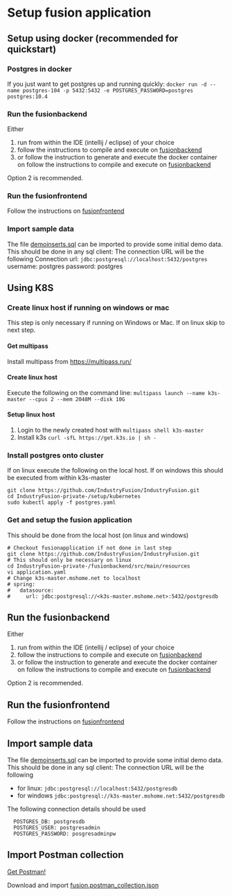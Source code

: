 <!--
 Licensed under the Apache License, Version 2.0 (the "License");
 you may not use this file except in compliance with the License.
 You may obtain a copy of the License at

   http://www.apache.org/licenses/LICENSE-2.0

 Unless required by applicable law or agreed to in writing,
 software distributed under the License is distributed on an
 "AS IS" BASIS, WITHOUT WARRANTIES OR CONDITIONS OF ANY
 KIND, either express or implied.  See the License for the
 specific language governing permissions and limitations
 under the License.
-->

# Setup fusion application

## Setup using docker (recommended for quickstart)
### Postgres in docker
If you just want to get postgres up and running quickly:
`docker run -d --name postgres-104 -p 5432:5432 -e POSTGRES_PASSWORD=postgres postgres:10.4`

### Run the fusionbackend
Either
1. run from within the IDE (intellij / eclipse) of your choice
2. follow the instructions to compile and execute on [fusionbackend](https://github.com/IndustryFusion/IndustryFusion/tree/master/fusionbackend)
3. or follow the instruction to generate and execute the docker container on follow the instructions to compile and execute on [fusionbackend](https://github.com/IndustryFusion/IndustryFusion/tree/master/fusionbackend)

Option 2 is recommended.

### Run the fusionfrontend
Follow the instructions on [fusionfrontend](https://github.com/IndustryFusion/IndustryFusion/tree/master/fusionfrontend)

### Import sample data
The file [demoinserts.sql](https://github.com/IndustryFusion/IndustryFusion/tree/master/setup/demoinserts.sql) can be imported to provide some initial demo data.
This should be done in any sql client:
The connection URL will be the following
Connection url: `jdbc:postgresql://localhost:5432/postgres`
username: postgres
password: postgres

## Using K8S
### Create linux host if running on windows or mac
This step is only necessary if running on Windows or Mac. If on linux skip to next step.

#### Get multipass
Install multipass from https://multipass.run/

#### Create linux host
Execute the following on the command line: `multipass launch --name k3s-master --cpus 2 --mem 2048M --disk 10G`

#### Setup linux host
1. Login to the newly created host with `multipass shell k3s-master`
3. Install k3s `curl -sfL https://get.k3s.io | sh -`

### Install postgres onto cluster
If on linux execute the following on the local host.
If on windows this should be executed from within k3s-master

```
git clone https://github.com/IndustryFusion/IndustryFusion.git
cd IndustryFusion-private-/setup/kubernetes
sudo kubectl apply -f postgres.yaml
```

### Get and setup the fusion application
This should be done from the local host (on linux and windows)
```
# Checkout fusionapplication if not done in last step
git clone https://github.com/IndustryFusion/IndustryFusion.git
# This should only be necessary on linux
cd IndustryFusion-private-/fusionbackend/src/main/resources
vi application.yaml
# Change k3s-master.mshome.net to localhost
# spring:
#   datasource:
#     url: jdbc:postgresql://<k3s-master.mshome.net>:5432/postgresdb
```

## Run the fusionbackend
Either
1. run from within the IDE (intellij / eclipse) of your choice
2. follow the instructions to compile and execute on [fusionbackend](https://github.com/IndustryFusion/IndustryFusion/tree/master/fusionbackend)
3. or follow the instruction to generate and execute the docker container on follow the instructions to compile and execute on [fusionbackend](https://github.com/IndustryFusion/IndustryFusion/tree/master/fusionbackend)

Option 2 is recommended.

## Run the fusionfrontend
Follow the instructions on [fusionfrontend](https://github.com/IndustryFusion/IndustryFusion/tree/master/fusionfrontend)

## Import sample data
The file [demoinserts.sql](https://github.com/IndustryFusion/IndustryFusion/tree/master/setup/demoinserts.sql) can be imported to provide some initial demo data.
This should be done in any sql client:
The connection URL will be the following
* for linux: `jdbc:postgresql://localhost:5432/postgresdb`
* for windows `jdbc:postgresql://k3s-master.mshome.net:5432/postgresdb`

The following connection details should be used
```
  POSTGRES_DB: postgresdb
  POSTGRES_USER: postgresadmin
  POSTGRES_PASSWORD: posgresadminpw
```
## Import Postman collection
[Get Postman!](https://www.getpostman.com/)

Download and import [fusion.postman_collection.json](https://github.com/IndustryFusion/IndustryFusion/tree/master/setup/fusion.postman_collection.json)
